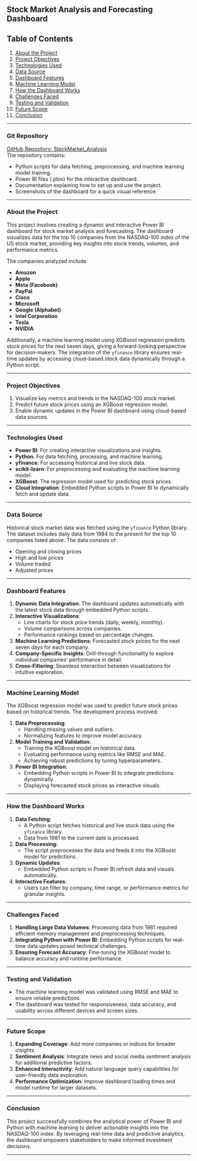 ## **Stock Market Analysis and Forecasting Dashboard**

## Table of Contents  
1. [About the Project](#about-the-project)  
2. [Project Objectives](#project-objectives)  
3. [Technologies Used](#technologies-used)  
4. [Data Source](#data-source)  
5. [Dashboard Features](#dashboard-features)  
6. [Machine Learning Model](#machine-learning-model)  
7. [How the Dashboard Works](#how-the-dashboard-works)  
8. [Challenges Faced](#challenges-faced)  
9. [Testing and Validation](#testing-and-validation)  
10. [Future Scope](#future-scope)  
11. [Conclusion](#conclusion)

---

### **Git Repository**
[GitHub Repository: StockMarket_Analysis](https://github.com/Nikitachatse/StockMarket_Analysis)  
The repository contains:
- Python scripts for data fetching, preprocessing, and machine learning model training.
- Power BI files (.pbix) for the interactive dashboard.
- Documentation explaining how to set up and use the project.
- Screenshots of the dashboard for a quick visual reference.

---

### **About the Project**
This project involves creating a dynamic and interactive Power BI dashboard for stock market analysis and forecasting. The dashboard visualizes data for the top 10 companies from the NASDAQ-100 index of the US stock market, providing key insights into stock trends, volumes, and performance metrics.

The companies analyzed include:
- **Amazon**
- **Apple**
- **Meta (Facebook)**
- **PayPal**
- **Cisco**
- **Microsoft**
- **Google (Alphabet)**
- **Intel Corporation**
- **Tesla**
- **NVIDIA**

Additionally, a machine learning model using XGBoost regression predicts stock prices for the next seven days, giving a forward-looking perspective for decision-makers. The integration of the `yfinance` library ensures real-time updates by accessing cloud-based stock data dynamically through a Python script.

---

### **Project Objectives**
1. Visualize key metrics and trends in the NASDAQ-100 stock market.
2. Predict future stock prices using an XGBoost regression model.
3. Enable dynamic updates in the Power BI dashboard using cloud-based data sources.

---

### **Technologies Used**
- **Power BI**: For creating interactive visualizations and insights.
- **Python**: For data fetching, processing, and machine learning.
- **yfinance**: For accessing historical and live stock data.
- **scikit-learn**: For preprocessing and evaluating the machine learning model.
- **XGBoost**: The regression model used for predicting stock prices.
- **Cloud Integration**: Embedded Python scripts in Power BI to dynamically fetch and update data.

---

### **Data Source**
Historical stock market data was fetched using the `yfinance` Python library. The dataset includes daily data from 1984 to the present for the top 10 companies listed above. The data consists of:
- Opening and closing prices
- High and low prices
- Volume traded
- Adjusted prices

---

### **Dashboard Features**
1. **Dynamic Data Integration**: The dashboard updates automatically with the latest stock data through embedded Python scripts.
2. **Interactive Visualizations**:
   - Line charts for stock price trends (daily, weekly, monthly).
   - Volume comparisons across companies.
   - Performance rankings based on percentage changes.
3. **Machine Learning Predictions**: Forecasted stock prices for the next seven days for each company.
4. **Company-Specific Insights**: Drill-through functionality to explore individual companies' performance in detail.
5. **Cross-Filtering**: Seamless interaction between visualizations for intuitive exploration.

---

### **Machine Learning Model**
The XGBoost regression model was used to predict future stock prices based on historical trends. The development process involved:
1. **Data Preprocessing**:
   - Handling missing values and outliers.
   - Normalizing features to improve model accuracy.
2. **Model Training and Validation**:
   - Training the XGBoost model on historical data.
   - Evaluating performance using metrics like RMSE and MAE.
   - Achieving robust predictions by tuning hyperparameters.
3. **Power BI Integration**:
   - Embedding Python scripts in Power BI to integrate predictions dynamically.
   - Displaying forecasted stock prices as interactive visuals.

---

### **How the Dashboard Works**
1. **Data Fetching**:
   - A Python script fetches historical and live stock data using the `yfinance` library.
   - Data from 1981 to the current date is processed.
2. **Data Processing**:
   - The script preprocesses the data and feeds it into the XGBoost model for predictions.
3. **Dynamic Updates**:
   - Embedded Python scripts in Power BI refresh data and visuals automatically.
4. **Interactive Features**:
   - Users can filter by company, time range, or performance metrics for granular insights.

---

### **Challenges Faced**
1. **Handling Large Data Volumes**: Processing data from 1981 required efficient memory management and preprocessing techniques.
2. **Integrating Python with Power BI**: Embedding Python scripts for real-time data updates posed technical challenges.
3. **Ensuring Forecast Accuracy**: Fine-tuning the XGBoost model to balance accuracy and runtime performance.

---

### **Testing and Validation**
- The machine learning model was validated using RMSE and MAE to ensure reliable predictions.
- The dashboard was tested for responsiveness, data accuracy, and usability across different devices and screen sizes.

---

### **Future Scope**
1. **Expanding Coverage**: Add more companies or indices for broader insights.
2. **Sentiment Analysis**: Integrate news and social media sentiment analysis for additional predictive factors.
3. **Enhanced Interactivity**: Add natural language query capabilities for user-friendly data exploration.
4. **Performance Optimization**: Improve dashboard loading times and model runtime for larger datasets.

---

### **Conclusion**
This project successfully combines the analytical power of Power BI and Python with machine learning to deliver actionable insights into the NASDAQ-100 index. By leveraging real-time data and predictive analytics, the dashboard empowers stakeholders to make informed investment decisions.

---
